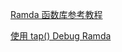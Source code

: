 [Ramda 函数库参考教程](http://www.ruanyifeng.com/blog/2017/03/ramda.html)

[使用 tap() Debug Ramda](https://oomusou.io/ramda/function/tap/)